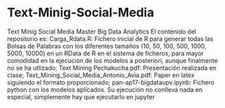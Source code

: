 # Text-Minig-Social-Media
Text Minig Social Media Master Big Data Analytics
El contenido del repositorio es:
Carga_Rdata.R: Fichero inicial de R para generar todas las Bolsas de Palabras con los diferentes tamaños (10, 50, 100, 500, 1000, 5000, 10000) en un RData de R en el sistema de ficheros, para mayor comodidad en la ejecución de los modelos a posteriori, aunque finalmente no se ha utlizado;
Text Mining Pechakucha.pdf: Presentación realizada en clase;
Text_Mining_Social_Media_Antonio_Avia.pdf: Paper en latex siguiendo el formato proporcionado;
pan-ap17-bigdataupv.ipynb: Fichero python con los modelos aplicados. Su ejecución no conlleva nada en especial, simplemente hay que ejecutarlo en jupyter
